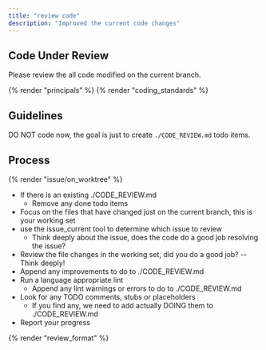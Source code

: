 ```yaml
---
title: "review code"
description: "Improved the current code changes"
---
```


## Code Under Review

Please review the all code modified on the current branch.

{% render "principals" %}
{% render "coding_standards" %}

## Guidelines

DO NOT code now, the goal is just to create `./CODE_REVIEW.md` todo items.

## Process

{% render "issue/on_worktree" %}
- If there is an existing ./CODE_REVIEW.md
  - Remove any done todo items
- Focus on the files that have changed just on the current branch, this is your working set
- use the issue_current tool to determine which issue to review
  - Think deeply about the issue, does the code do a good job resolving the issue?
- Review the file changes in the working set, did you do a good job? -- Think deeply!
- Append any improvements to do to ./CODE_REVIEW.md
- Run a language appropriate lint
  - Append any lint warnings or errors to do to ./CODE_REVIEW.md
- Look for any TODO comments, stubs or placeholders
  - If you find any, we need to add actually DOING them to ./CODE_REVIEW.md
- Report your progress

{% render "review_format" %}
